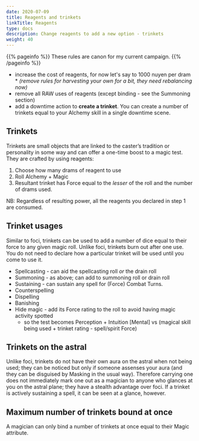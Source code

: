 ```yaml
---
date: 2020-07-09
title: Reagents and trinkets
linkTitle: Reagents
type: docs
description: Change reagents to add a new option - trinkets
weight: 40
---
```


{{% pageinfo %}} 
These rules are canon for my current campaign.
{{% /pageinfo %}}

* increase the cost of reagents, for now let's say to 1000 nuyen per dram
	   * _(remove rules for harvesting your own for a bit, they need rebalancing now)_
* remove all RAW uses of reagents (except binding - see the Summoning section)
* add a downtime action to **create a trinket**. You can create a number of trinkets equal to your Alchemy skill in a single downtime scene.

## Trinkets

Trinkets are small objects that are linked to the caster’s tradition or personality in some way and can offer a one-time boost to a magic test. They are crafted by using reagents:

1. Choose how many drams of reagent to use
1. Roll Alchemy + Magic 
1. Resultant trinket has Force equal to the *lesser* of the roll and the number of drams used. 

NB: Regardless of resulting power, all the reagents you declared in step 1 are consumed.

## Trinket usages

Similar to foci, trinkets can be used to add a number of dice equal to their force to any given magic roll. Unlike foci, trinkets burn out after one use. You do not need to declare how a particular trinket will be used until you come to use it.

* Spellcasting - can aid the spellcasting roll *or* the drain roll
* Summoning - as above; can add to summoning roll or drain roll
* Sustaining - can sustain any spell for (Force) Combat Turns. 
* Counterspelling
* Dispelling
* Banishing
* Hide magic - add its Force rating to the roll to avoid having magic activity spotted
	* so the test becomes Perception + Intuition \[Mental\] vs (magical skill being used + trinket rating - spell/spirit Force)

## Trinkets on the astral

Unlike foci, trinkets do not have their own aura on the astral when not being used; they can be noticed but only if someone assenses your aura (and they can be disguised by Masking in the usual way). Therefore carrying one does not immediately mark one out as a magician to anyone who glances at you on the astral plane; they have a stealth advantage over foci. If a trinket is actively sustaining a spell, it can be seen at a glance, however.

## Maximum number of trinkets bound at once

A magician can only bind a number of trinkets at once equal to their Magic attribute.

